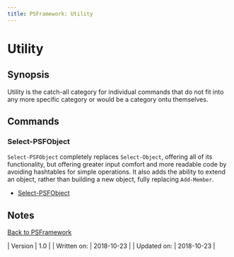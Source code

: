```yaml
---
title: PSFramework: Utility
---
```

# Utility
## Synopsis

Utility is the catch-all category for individual commands that do not fit into any more specific category or would be a category ontu themselves.

## Commands

### Select-PSFObject

`Select-PSFObject` completely replaces `Select-Object`, offering all of its functionality, but offering greater input comfort and more readable code by avoiding hashtables for simple operations. It also adds the ability to extend an object, rather than building a new object, fully replacing `Add-Member`.

 - [Select-PSFObject](utility/select.psfobject.html)

## Notes

[Back to PSFramework](http://psframework.org/documentation/documents/psframework.html)

| Version | 1.0 |
| Written on: | 2018-10-23 |
| Updated on: | 2018-10-23 |